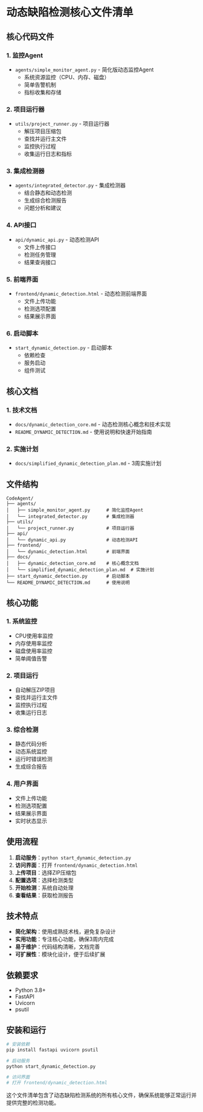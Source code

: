 # 动态缺陷检测核心文件清单

## 核心代码文件

### 1. 监控Agent
- `agents/simple_monitor_agent.py` - 简化版动态监控Agent
  - 系统资源监控（CPU、内存、磁盘）
  - 简单告警机制
  - 指标收集和存储

### 2. 项目运行器
- `utils/project_runner.py` - 项目运行器
  - 解压项目压缩包
  - 查找并运行主文件
  - 监控执行过程
  - 收集运行日志和指标

### 3. 集成检测器
- `agents/integrated_detector.py` - 集成检测器
  - 结合静态和动态检测
  - 生成综合检测报告
  - 问题分析和建议

### 4. API接口
- `api/dynamic_api.py` - 动态检测API
  - 文件上传接口
  - 检测任务管理
  - 结果查询接口

### 5. 前端界面
- `frontend/dynamic_detection.html` - 动态检测前端界面
  - 文件上传功能
  - 检测选项配置
  - 结果展示界面

### 6. 启动脚本
- `start_dynamic_detection.py` - 启动脚本
  - 依赖检查
  - 服务启动
  - 组件测试

## 核心文档

### 1. 技术文档
- `docs/dynamic_detection_core.md` - 动态检测核心概念和技术实现
- `README_DYNAMIC_DETECTION.md` - 使用说明和快速开始指南

### 2. 实施计划
- `docs/simplified_dynamic_detection_plan.md` - 3周实施计划

## 文件结构

```
CodeAgent/
├── agents/
│   ├── simple_monitor_agent.py      # 简化监控Agent
│   └── integrated_detector.py       # 集成检测器
├── utils/
│   └── project_runner.py            # 项目运行器
├── api/
│   └── dynamic_api.py               # 动态检测API
├── frontend/
│   └── dynamic_detection.html       # 前端界面
├── docs/
│   ├── dynamic_detection_core.md    # 核心概念文档
│   └── simplified_dynamic_detection_plan.md  # 实施计划
├── start_dynamic_detection.py       # 启动脚本
└── README_DYNAMIC_DETECTION.md      # 使用说明
```

## 核心功能

### 1. 系统监控
- CPU使用率监控
- 内存使用率监控
- 磁盘使用率监控
- 简单阈值告警

### 2. 项目运行
- 自动解压ZIP项目
- 查找并运行主文件
- 监控执行过程
- 收集运行日志

### 3. 综合检测
- 静态代码分析
- 动态系统监控
- 运行时错误检测
- 生成综合报告

### 4. 用户界面
- 文件上传功能
- 检测选项配置
- 结果展示界面
- 实时状态显示

## 使用流程

1. **启动服务**：`python start_dynamic_detection.py`
2. **访问界面**：打开 `frontend/dynamic_detection.html`
3. **上传项目**：选择ZIP压缩包
4. **配置选项**：选择检测类型
5. **开始检测**：系统自动处理
6. **查看结果**：获取检测报告

## 技术特点

- **简化架构**：使用成熟技术栈，避免复杂设计
- **实用功能**：专注核心功能，确保3周内完成
- **易于维护**：代码结构清晰，文档完善
- **可扩展性**：模块化设计，便于后续扩展

## 依赖要求

- Python 3.8+
- FastAPI
- Uvicorn
- psutil

## 安装和运行

```bash
# 安装依赖
pip install fastapi uvicorn psutil

# 启动服务
python start_dynamic_detection.py

# 访问界面
# 打开 frontend/dynamic_detection.html
```

这个文件清单包含了动态缺陷检测系统的所有核心文件，确保系统能够正常运行并提供完整的检测功能。
